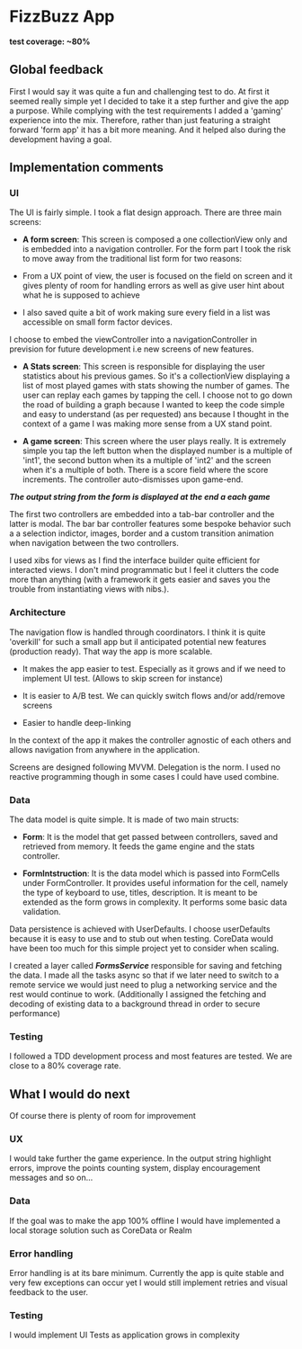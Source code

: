
# FizzBuzz App

****test coverage: ~80%****

## Global feedback

First I would say it was quite a fun and challenging test to do. At first it seemed really simple yet I decided to take it a step further and give the app a purpose. While complying with the test requirements I added a 'gaming' experience into the mix. Therefore, rather than just featuring a straight forward 'form app' it has a bit more meaning. And it helped also during the development having a goal.

## Implementation comments

### UI

The UI is fairly simple. I took a flat design approach. There are three main screens:

- ****A form screen****: This screen is composed a one collectionView only and is embedded into a navigation controller. For the form part I took the risk to move away from the traditional list form for two reasons:

- From a UX point of view, the user is focused on the field on screen and it gives plenty of room for handling errors as well as give user hint about what he is supposed to achieve

- I also saved quite a bit of work making sure every field in a list was accessible on small form factor devices.

I choose to embed the viewController into a navigationController in prevision for future development i.e new screens of new features.

- ****A Stats screen****: This screen is responsible for displaying the user statistics about his previous games. So it's a collectionView displaying a list of most played games with stats showing the number of games. The user can replay each games by tapping the cell. I choose not to go down the road of building a graph because I wanted to keep the code simple and easy to understand (as per requested) ans because I thought in the context of a game I was making more sense from a UX stand point.

- ****A game screen****: This screen where the user plays really. It is extremely simple you tap the left button when the displayed number is a multiple of 'int1', the second button when its a multiple of 'int2' and the screen when it's a multiple of both. There is a score field where the score increments. The controller auto-dismisses upon game-end.

*****_The output string from the form is displayed at the end a each game_*****

The first two controllers are embedded into a tab-bar controller and the latter is modal. The bar bar controller features some bespoke behavior such a a selection indictor, images, border and a custom transition animation when navigation between the two controllers.

I used xibs for views as I find the interface builder quite efficient for interacted views. I don't mind programmatic but I feel it clutters the code more than anything (with a framework it gets easier and saves you the trouble from instantiating views with nibs.).

  

### Architecture

The navigation flow is handled through coordinators. I think it is quite 'overkill' for such a small app but iI anticipated potential new features (production ready). That way the app is more scalable.

  

- It makes the app easier to test. Especially as it grows and if we need to implement UI test. (Allows to skip screen for instance)

- It is easier to A/B test. We can quickly switch flows and/or add/remove screens

- Easier to handle deep-linking

  

In the context of the app it makes the controller agnostic of each others and allows navigation from anywhere in the application.

  

Screens are designed following MVVM. Delegation is the norm. I used no reactive programming though in some cases I could have used combine.

  

### Data

The data model is quite simple. It is made of two main structs:

  

- ****Form****: It is the model that get passed between controllers, saved and retrieved from memory. It feeds the game engine and the stats controller.

- ****FormIntstruction****: It is the data model which is passed into FormCells under FormController. It provides useful information for the cell, namely the type of keyboard to use, titles, description. It is meant to be extended as the form grows in complexity. It performs some basic data validation.

  

Data persistence is achieved with UserDefaults. I choose userDefaults because it is easy to use and to stub out when testing. CoreData would have been too much for this simple project yet to consider when scaling.

I created a layer called *****_FormsService_***** responsible for saving and fetching the data. I made all the tasks async so that if we later need to switch to a remote service we would just need to plug a networking service and the rest would continue to work. (Additionally I assigned the fetching and decoding of existing data to a background thread in order to secure performance)

  

### Testing

  

I followed a TDD development process and most features are tested. We are close to a 80% coverage rate.

  

## What I would do next

  

Of course there is plenty of room for improvement

### UX

I would take further the game experience. In the output string highlight errors, improve the points counting system, display encouragement messages and so on...

### Data

If the goal was to make the app 100% offline I would have implemented a local storage solution such as CoreData or Realm

### Error handling

Error handling is at its bare minimum. Currently the app is quite stable and very few exceptions can occur yet I would still implement retries and visual feedback to the user.

### Testing

I would implement UI Tests as application grows in complexity
